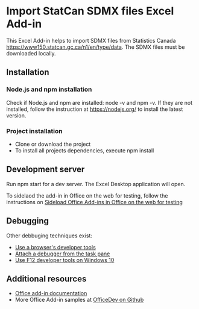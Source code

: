 # Import StatCan SDMX files Excel Add-in
 
This Excel Add-in helps to import SDMX files from Statistics Canada <https://www150.statcan.gc.ca/n1/en/type/data>. The SDMX files must be downloaded locally.

## Installation

### Node.js and npm installation

Check if Node.js and npm are installed: node -v and npm -v. If they are not installed, follow the instruction at https://nodejs.org/ to install the latest version.

### Project installation

* Clone or download the project
* To install all projects dependencies, execute npm install

## Development server

Run npm start for a dev server. The Excel Desktop application will open.

To sidelaod the add-in in Office on the web for testing, follow the instructions on [Sideload Office Add-ins in Office on the web for testing](https://docs.microsoft.com/en-us/office/dev/add-ins/testing/sideload-office-add-ins-for-testing)

## Debugging

Other debbuging techniques exist:

- [Use a browser's developer tools](https://docs.microsoft.com/office/dev/add-ins/testing/debug-add-ins-in-office-online)
- [Attach a debugger from the task pane](https://docs.microsoft.com/office/dev/add-ins/testing/attach-debugger-from-task-pane)
- [Use F12 developer tools on Windows 10](https://docs.microsoft.com/office/dev/add-ins/testing/debug-add-ins-using-f12-developer-tools-on-windows-10)

## Additional resources

* [Office add-in documentation](https://docs.microsoft.com/office/dev/add-ins/overview/office-add-ins)
* More Office Add-in samples at [OfficeDev on Github](https://github.com/officedev)

